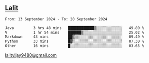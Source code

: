 ## [Lalit](https://lalit.sh)

<!--START_SECTION:waka-->

```txt
From: 13 September 2024 - To: 20 September 2024

Java         3 hrs 48 mins   ████████████▒░░░░░░░░░░░░   49.80 %
V            1 hr 54 mins    ██████▒░░░░░░░░░░░░░░░░░░   25.02 %
Markdown     43 mins         ██▒░░░░░░░░░░░░░░░░░░░░░░   09.49 %
Python       33 mins         █▓░░░░░░░░░░░░░░░░░░░░░░░   07.30 %
Other        16 mins         █░░░░░░░░░░░░░░░░░░░░░░░░   03.65 %
```

<!--END_SECTION:waka-->

lalitvijay9480@gmail.com
